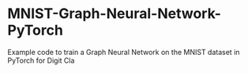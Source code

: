 # MNIST-Graph-Neural-Network-PyTorch

Example code to train a Graph Neural Network on the MNIST dataset in PyTorch for Digit Cla
